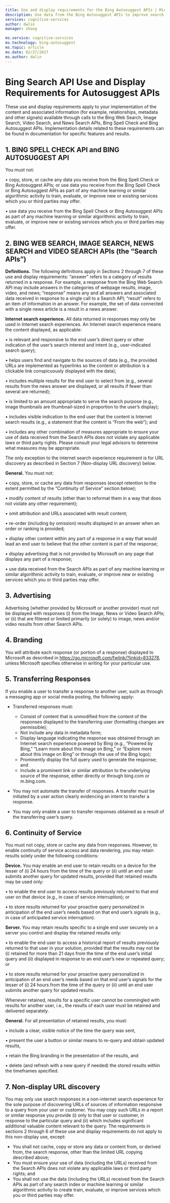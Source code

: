 ```yaml
---
title: Use and display requirements for the Bing Autosuggest APIs | Microsoft Docs
description: Use data from the Bing Autosuggest APIs to improve search results from automated processes.
services: cognitive-services
author: dwlin
manager: zhang

ms.service: cognitive-services
ms.technology: bing-autosuggest
ms.topic: article
ms.date: 02/27/2017
ms.author: dwlin
---
```


# Bing Search API Use and Display Requirements for Autosuggest APIs
These use and display requirements apply to your implementation of the content and associated information (for example, relationships, metadata and other signals) available through calls to the Bing Web Search, Image Search, Video Search, and News Search APIs, Bing Spell Check and Bing Autosuggest APIs. Implementation details related to these requirements can be found in documentation for specific features and results.

## 1.  BING SPELL CHECK API and BING AUTOSUGGEST API
You must not:

• copy, store, or cache any data you receive from the Bing Spell Check or Bing Autosuggest APIs; or
use data you receive from the Bing Spell Check or Bing Autosuggest APIs as part of any machine learning or similar algorithmic activity to train, evaluate, or improve new or existing services which you or third parties may offer.

• use data you receive from the Bing Spell Check or Bing Autosuggest APIs as part of any machine learning or similar algorithmic activity to train, evaluate, or improve new or existing services which you or third parties may offer.

## 2.  BING WEB SEARCH, IMAGE SEARCH, NEWS SEARCH and VIDEO SEARCH APIs (the “Search APIs”)

**Definitions.** The following definitions apply in Sections 2 through 7 of these use and display requirements:
“answer” refers to a category of results returned in a response. For example, a response from the Bing Web Search API may include answers in the categories of webpage results, image, video, and news;
“response” means any and all answers and associated data received in response to a single call to a Search API;
“result” refers to an item of information in an answer.  For example, the set of data connected with a single news article is a result in a news answer.

**Internet search experience.** All data returned in responses may only be used in Internet search experiences. An Internet search experience means the content displayed, as applicable:

• is relevant and responsive to the end user’s direct query or other indication of the user’s search interest and intent (e.g., user-indicated search query);

• helps users find and navigate to the sources of data (e.g., the provided URLs are implemented as hyperlinks so the content or attribution is a clickable link conspicuously displayed with the data);

• includes multiple results for the end user to select from (e.g., several results from the news answer are displayed, or all results if fewer than several are returned);

• is limited to an amount appropriate to serve the search purpose (e.g., image thumbnails are thumbnail-sized in proportion to the user’s display);

• includes visible indication to the end user that the content is Internet search results (e.g., a statement that the content is “From the web”); and

• includes any other combination of measures appropriate to ensure your use of data received from the Search APIs does not violate any applicable laws or third party rights.  Please consult your legal advisors to determine what measures may be appropriate.

The only exception to the internet search experience requirement is for URL discovery as described in Section 7 (Non-display
URL discovery) below.

**General.** You must not:

• copy, store, or cache any data from responses (except retention to the extent permitted by the “Continuity of Service” section below);

• modify content of results (other than to reformat them in a way that does not violate any other requirement);

• omit attribution and URLs associated with result content;

• re-order (including by omission) results displayed in an answer when an order or ranking is provided;

• display other content within any part of a response in a way that would lead an end user to believe that the other content is part of the response;

• display advertising that is not provided by Microsoft on any page that displays any part of a response;

• use data received from the Search APIs as part of any machine learning or similar algorithmic activity to train, evaluate, or improve new or existing services which you or third parties may offer.

## 3. Advertising
Advertising (whether provided by Microsoft or another provider) must not be displayed with responses (i) from the Image, News or Video Search APIs; or (ii) that are filtered or limited primarily (or solely) to image, news and/or video results from other Search APIs.

## 4. Branding
You will attribute each response (or portion of a response) displayed to Microsoft as described in https://go.microsoft.com/fwlink/?linkid=833278, unless Microsoft specifies otherwise in writing for your particular use.


## 5. Transferring Responses
If you enable a user to transfer a response to another user, such as through a messaging app or social media posting, the following apply: 

* Transferred responses must:
  * Consist of content that is unmodified from the content of the responses displayed to the transferring user (formatting changes are permissible);
  * Not include any data in metadata form;
  * Display language indicating the response was obtained through an Internet search experience powered by Bing (e.g., “Powered by Bing,” “Learn more about this image on Bing,” or “Explore more about this image on Bing” or through the use of the Bing logo);
  * Prominently display the full query used to generate the response; and
  * Include a prominent link or similar attribution to the underlying source of the response, either directly or through bing.com or m.bing.com.

* You may not automate the transfer of responses.  A transfer must be initiated by a user action clearly evidencing an intent to transfer a response.
* You may only enable a user to transfer responses obtained as a result of the transferring user’s query.

## 6. Continuity of Service
You must not copy, store or cache any data from responses. However, to enable continuity of service access and data rendering, you may retain results solely under the following conditions:

**Device.**  You may enable an end user to retain results on a device for the lesser of (i) 24 hours from the time of the query or (ii) until an end user submits another query for updated results, provided that retained results may be used only:

• to enable the end user to access results previously returned to that end user on that device (e.g., in case of service interruption); or

• to store results returned for your proactive query personalized in anticipation of the end user’s needs based on that end user’s signals (e.g., in case of anticipated service interruption).

**Server.**  You may retain results specific to a single end user securely on a server you control and display the retained results only:

• to enable the end user to access a historical report of results previously returned to that user in your solution, provided that the results may not be (i) retained for more than 21 days from the time of the end user’s initial query and (ii) displayed in response to an end user’s new or repeated query; or

• to store results returned for your proactive query personalized in anticipation of an end user’s needs based on that end user’s signals for the lesser of (i) 24 hours from the time of the query or (ii) until an end user submits another query for updated results.

Whenever retained, results for a specific user cannot be commingled with results for another user, i.e., the results of each user must be retained and delivered separately.

**General.** For all presentation of retained results, you must:

• include a clear, visible notice of the time the query was sent,

• present the user a button or similar means to re-query and obtain updated results,

• retain the Bing branding in the presentation of the results, and

• delete (and refresh with a new query if needed) the stored results within the timeframes specified.


## 7.  Non-display URL discovery
You may only use search responses in a non-internet search experience for the sole purpose of discovering URLs of sources of information responsive to a query from your user or customer. You may copy such URLs in a report or similar response you provide (i) only to
that user or customer, in response to the particular query and (ii) which includes significant additional valuable content relevant to the query. The requirements in sections 2 through 6 of these use and display requirements do not apply to this non-display use, except:

* You shall not cache, copy or store any data or content from, or derived from, the search response, other than the limited URL copying described above;
* You must ensure your use of data (including the URLs) received from the Search APIs does not violate any applicable laws or third party rights; and
* You shall not use the data (including the URLs) received from the Search APIs as part of any search index or machine learning or similar algorithmic activity to create train, evaluate, or improve services which you or third parties may offer.
